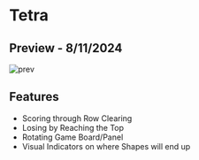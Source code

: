 # Tetra

## Preview - 8/11/2024
![prev](https://github.com/user-attachments/assets/65599c65-5afd-4921-84f8-6ac42b6f1209)

## Features
- Scoring through Row Clearing
- Losing by Reaching the Top
- Rotating Game Board/Panel
- Visual Indicators on where Shapes will end up
